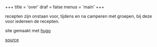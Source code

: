 +++
title = 'over'
draf = false
menus = 'main'
+++ 

recepten zijn onstaan voor, tijdens en na camperen met groepen, bij deze voor iedereen de recepten.

site gemaakt met [hugo](https://gohugo.io/)

[source](https://github.com/HanzelM/soepies/)


